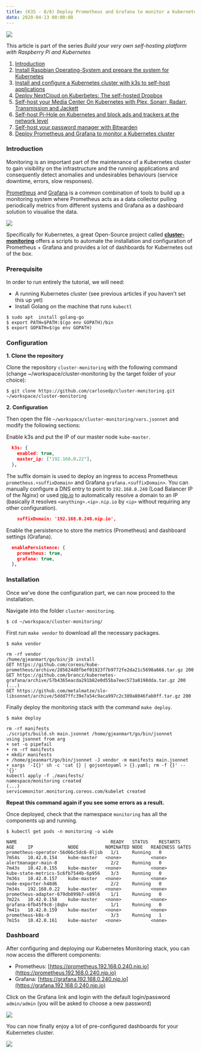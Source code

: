 ```yaml
---
title: (K3S - 8/8) Deploy Prometheus and Grafana to monitor a Kubernetes cluster
date: 2020-04-13 00:00:08
---
```


![](https://gateway.pinata.cloud/ipfs/QmPkbAuQryPTYbKiZ3X542xCXrkXUwXYWtQfwYLtzh2iER)

This article is part of the series *Build your very own self-hosting platform with Raspberry Pi and Kubernetes*

1. [Introduction](/2020/04/13/build-your-very-own-self-hosting-platform-wi)
2. [Install Raspbian Operating-System and prepare the system for Kubernetes](/2020/04/13/install-raspbian-operating-system-and-prepar)
3. [Install and configure a Kubernetes cluster with k3s to self-host applications](/2020/04/13/install-and-configure-a-kubernetes-cluster-w)
4. [Deploy NextCloud on Kuberbetes: The self-hosted Dropbox](/2020/04/13/deploy-nextcloud-on-kuberbetes--the-self-hos)
5. [Self-host your Media Center On Kubernetes with Plex, Sonarr, Radarr, Transmission and Jackett](/2020/04/13/self-host-your-media-center-on-kubernetes-wi)
6. [Self-host Pi-Hole on Kubernetes and block ads and trackers at the network level](/2020/04/13/self-host-pi-hole-on-kubernetes-and-block-ad)
7. [Self-host your password manager with Bitwarden](/2020/04/13/self-host-your-password-manager-with-bitward)
8. [Deploy Prometheus and Grafana to monitor a Kubernetes cluster](/2020/04/13/deploy-prometheus-and-grafana-to-monitor-a-k)

### Introduction

Monitoring is an important part of the maintenance of a Kubernetes cluster to gain visibility on the infrastructure and the running applications and consequently detect anomalies and undesirables behaviours (service downtime, errors, slow responses).

[Prometheus](https://prometheus.io/) and [Grafana](https://grafana.com/) is a common combination of tools to build up a monitoring system where Prometheus acts as a data collector pulling periodically metrics from different systems and Grafana as a dashboard solution to visualise the data.

![](https://gateway.pinata.cloud/ipfs/QmW2155L91oNeMp9H2VR1nSeoB5GchppXQJCjfTt6wtSW4)

Specifically for Kubernetes, a great Open-Source project called [**cluster-monitoring**](https://github.com/carlosedp/cluster-monitoring) offers a scripts to automate the installation and configuration of Prometheus + Grafana and provides a lot of dashboards for Kubernetes out of the box.




### Prerequisite

In order to run entirely the tutorial, we will need:

- A running Kubernetes cluster (see previous articles if you haven't set this up yet)
- Install Golang on the machine that runs `kubectl`

```
$ sudo apt  install golang-go
$ export PATH=$PATH:$(go env GOPATH)/bin
$ export GOPATH=$(go env GOPATH)
```




### Configuration

**1. Clone the repository**

Clone the repository `cluster-monitoring` with the following command (change ~/workspace/cluster-monitoring by the target folder of your choice):

```
$ git clone https://github.com/carlosedp/cluster-monitoring.git ~/workspace/cluster-monitoring
```


**2. Configuration**

Then open the file `~/workspace/cluster-monitoring/vars.jsonnet` and modify the following sections:

Enable k3s and put the IP of our master node `kube-master`.

```json
  k3s: {
    enabled: true,
    master_ip: ['192.168.0.22'],
  },
```


The suffix domain is used to deploy an ingress to access Prometheus `prometheus.<suffixDomain>` and Grafana `grafana.<suffixDomain>`. You can manually configure a DNS entry to point to `192.168.0.240` (Load Balancer IP of the Nginx) or used [nip.io](https://nip.io/) to automatically resolve a domain to an IP (basically it resolves `<anything>.<ip>.nip.io` by `<ip>` without requiring any other configuration).

```json
    suffixDomain: '192.168.0.240.nip.io',
```


Enable the persistence to store the metrics (Prometheus) and dashboard settings (Grafana).

```json
  enablePersistence: {
    prometheus: true,
    grafana: true,
  },
```




### Installation

Once we've done the configuration part, we can now proceed to the installation.

Navigate into the folder `cluster-monitoring`.

```
$ cd ~/workspace/cluster-monitoring/
```


First run `make vendor` to download all the necessary packages.

```
$ make vendor

rm -rf vendor
/home/gjeanmart/go/bin/jb install
GET https://github.com/coreos/kube-prometheus/archive/285624d8fbef01923f7b9772fe2da21c5698a666.tar.gz 200
GET https://github.com/brancz/kubernetes-grafana/archive/57b4365eacda291b82e0d55ba7eec573a8198dda.tar.gz 200
(...)
GET https://github.com/metalmatze/slo-libsonnet/archive/5ddd7ffc39e7a54c9aca997c2c389a8046fab0ff.tar.gz 200
```


Finally deploy the monitoring stack with the command `make deploy`.

```
$ make deploy

rm -rf manifests
./scripts/build.sh main.jsonnet /home/gjeanmart/go/bin/jsonnet
using jsonnet from arg
+ set -o pipefail
+ rm -rf manifests
+ mkdir manifests
+ /home/gjeanmart/go/bin/jsonnet -J vendor -m manifests main.jsonnet
+ xargs '-I{}' sh -c 'cat {} | gojsontoyaml > {}.yaml; rm -f {}' -- '{}'
kubectl apply -f ./manifests/
namespace/monitoring created
(...)
servicemonitor.monitoring.coreos.com/kubelet created
```

**Repeat this command again if you see some errors as a result.**


Once deployed, check that the namespace `monitoring` has all the components up and running.

```
$ kubectl get pods -n monitoring -o wide

NAME                                   READY   STATUS    RESTARTS   AGE     IP             NODE          NOMINATED NODE   READINESS GATES
prometheus-operator-56d66c5dc6-8ljsb   1/1     Running   0          7m54s   10.42.0.154    kube-master   <none>           <none>
alertmanager-main-0                    2/2     Running   0          7m43s   10.42.0.155    kube-master   <none>           <none>
kube-state-metrics-5c6fb7544b-6p956    3/3     Running   0          7m36s   10.42.0.157    kube-master   <none>           <none>
node-exporter-h48d6                    2/2     Running   0          7m34s   192.168.0.22   kube-master   <none>           <none>
prometheus-adapter-679db899b7-x89l6    1/1     Running   0          7m22s   10.42.0.158    kube-master   <none>           <none>
grafana-6fb45f9c8-j8qbv                1/1     Running   0          7m41s   10.42.0.159    kube-master   <none>           <none>
prometheus-k8s-0                       3/3     Running   1          7m15s   10.42.0.161    kube-master   <none>           <none>
```




### Dashboard

After configuring and deploying our Kubernetes Monitoring stack, you can now access the different components:

- Prometheus: [https://prometheus.192.168.0.240.nip.io](https://prometheus.192.168.0.240.nip.io)
- Grafana: [https://grafana.192.168.0.240.nip.io](https://grafana.192.168.0.240.nip.io)

Click on the Grafana link and login with the default login/password `admin/admin` (you will be asked to choose a new password)

![](https://i.imgur.com/a3a0Ocu.png)

You can now finally enjoy a lot of pre-configured dashboards for your Kubernetes cluster.

![](https://i.imgur.com/ASJhgZ3.png)
